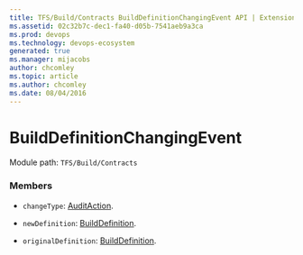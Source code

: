 ```yaml
---
title: TFS/Build/Contracts BuildDefinitionChangingEvent API | Extensions for Azure DevOps Services
ms.assetid: 02c32b7c-dec1-fa40-d05b-7541aeb9a3ca
ms.prod: devops
ms.technology: devops-ecosystem
generated: true
ms.manager: mijacobs
author: chcomley
ms.topic: article
ms.author: chcomley
ms.date: 08/04/2016
---
```


# BuildDefinitionChangingEvent

Module path: `TFS/Build/Contracts`


### Members

* `changeType`: [AuditAction](./AuditAction.md). 

* `newDefinition`: [BuildDefinition](./BuildDefinition.md). 

* `originalDefinition`: [BuildDefinition](./BuildDefinition.md). 

